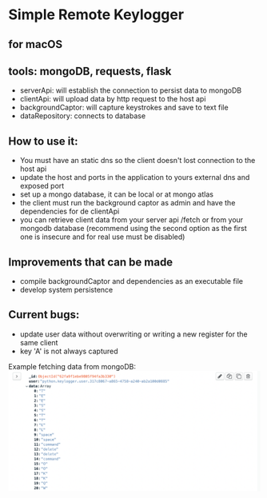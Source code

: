 # Simple Remote Keylogger
## for macOS

## tools: mongoDB, requests, flask

* serverApi: will establish the connection to persist data to mongoDB
* clientApi: will upload data by http request to the host api
* backgroundCaptor: will capture keystrokes and save to text file
* dataRepository: connects to database

## How to use it:

* You must have an static dns so the client doesn't lost connection to the host api
* update the host and ports in the application to yours external dns and exposed port
* set up a mongo database, it can be local or at mongo atlas
* the client must run the background captor as admin and have the dependencies for de clientApi
* you can retrieve client data from your server api /fetch or from your mongodb database (recommend using the second option as the first one is insecure and for real use must be disabled)

## Improvements that can be made

* compile backgroundCaptor and dependencies as an executable file
* develop system persistence

## Current bugs:

* update user data without overwriting or writing a new register for the same client
* key 'A' is not always captured

Example fetching data from mongoDB:
![IMG](./assets/mongodb_print.png "mongoDB")
